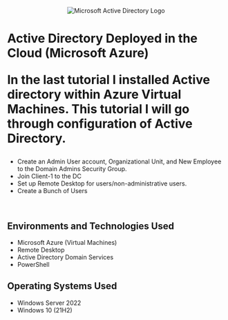 <p align="center">
<img src="https://i.imgur.com/iKPzneQ.png" alt="Microsoft Active Directory Logo"/>
</p>

<h1>Active Directory Deployed in the Cloud (Microsoft Azure)
<p>In the last tutorial I installed Active directory within Azure Virtual Machines. This tutorial I will go through configuration of Active Directory.<p/></h1>

- Create an Admin User account, Organizational Unit, and New Employee to the Domain Admins Security Group. 
- Join Client-1 to the DC
- Set up Remote Desktop for users/non-administrative users.
- Create a Bunch of Users
<br />

<h2>Environments and Technologies Used</h2>

- Microsoft Azure (Virtual Machines)
- Remote Desktop
- Active Directory Domain Services
- PowerShell

<h2>Operating Systems Used </h2>

- Windows Server 2022
- Windows 10 (21H2)
